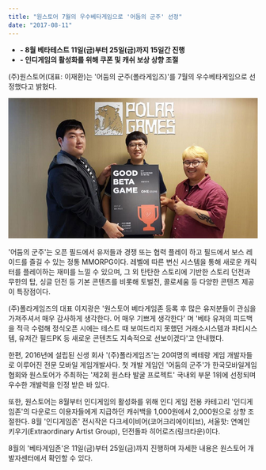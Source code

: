 ```yaml
---
title: "원스토어 7월의 우수베타게임으로 '어둠의 군주' 선정"
date: "2017-08-11"
---
```


- **\- 8월 베타테스트 11일(금)부터 25일(금)까지 15일간 진행**
- **\- 인디게임의 활성화를 위해 쿠폰 및 캐쉬 보상 상향 조절**

(주)원스토어(대표: 이재환)는 '어둠의 군주(폴라게임즈)'를 7월의 우수베타게임으로 선정했다고 밝혔다.

![](images/170811_01.jpg)

'어둠의 군주'는 오픈 필드에서 유저들과 경쟁 또는 협력 플레이 하고 필드에서 보스 레이드를 즐길 수 있는 정통 MMORPG이다. 레벨에 따른 변신 시스템을 통해 새로운 캐릭터를 플레이하는 재미를 느낄 수 있으며, 그 외 탄탄한 스토리에 기반한 스토리 던전과 무한의 탑, 싱글 던전 등 기본 콘텐츠를 비롯해 토벌전, 콜로세움 등 다양한 콘텐츠 제공이 특장점이다.

(주)폴라게임즈의 대표 이지광은 '원스토어 베타게임존 등록 후 많은 유저분들이 관심을 가져주셔서 매우 감사하게 생각한다. 어 매우 기쁘게 생각한다' 며 '베타 유저의 피드백을 적극 수렴해 정식오픈 시에는 테스트 때 보여드리지 못했던 거래소시스템과 파티시스템, 유저간 필드PK 등 새로운 콘텐츠도 지속적으로 선보이겠다'고 안내했다.

한편, 2016년에 설립된 신생 회사 '(주)폴라게임즈'는 20여명의 베테랑 게임 개발자들로 이루어진 전문 모바일 게임개발사다. 첫 개발 게임인 '어둠의 군주'가 한국모바일게임협회와 원스토어가 주최하는 '제2회 원스타 발굴 프로젝트' 국내외 부문 1위에 선정되며 우수한 개발력을 인정 받은 바 있다.

또한, 원스토어는 8월부터 인디게임의 활성화를 위해 인디 게임 전용 카테고리 '인디게임존'의 다운로드 이용자들에게 지급하던 캐쉬백을 1,000원에서 2,000원으로 상향 조절한다. 8월 '인디게임존' 전시작은 다크세이비어(코어크리에이티브), 서울핫: 연예인 키우기(Extraordinary Artist Group), 던전돌파 히어로즈(링크타운)이다.

8월의 '베타게임존'은 11일(금)부터 25일(금)까지 진행하며 자세한 내용은 원스토어 개발자센터에서 확인할 수 있다.
